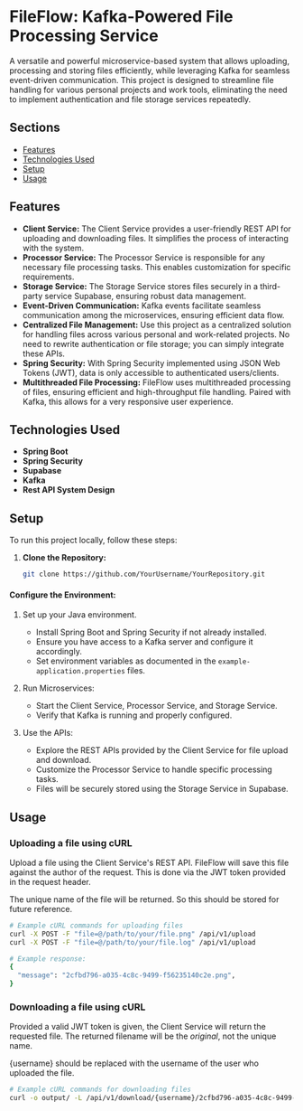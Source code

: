 # FileFlow: Kafka-Powered File Processing Service

A versatile and powerful microservice-based system that allows uploading, processing and storing files efficiently,
while leveraging Kafka for seamless event-driven communication. This project is designed to streamline file handling for
various personal projects and work tools, eliminating the need to implement authentication and file storage services
repeatedly.

## Sections

- [Features](#features)
- [Technologies Used](#technologies-used)
- [Setup](#setup)
- [Usage](#usage)

## Features

- **Client Service:** The Client Service provides a user-friendly REST API for uploading and downloading files. It
  simplifies the process of interacting with the system.
- **Processor Service:** The Processor Service is responsible for any necessary file processing tasks. This enables
  customization for specific requirements.
- **Storage Service:** The Storage Service stores files securely in a third-party service Supabase, ensuring robust
  data management.
- **Event-Driven Communication:** Kafka events facilitate seamless communication among the microservices, ensuring
  efficient data flow.
- **Centralized File Management:** Use this project as a centralized solution for handling files across various personal
  and work-related projects. No need to rewrite authentication or file storage; you can simply integrate
  these APIs.
- **Spring Security:** With Spring Security implemented using JSON Web Tokens (JWT), data is only accessible to
  authenticated users/clients.
- **Multithreaded File Processing:** FileFlow uses multithreaded processing of files, ensuring efficient and
  high-throughput file handling. Paired with Kafka, this allows for a very responsive user experience.

## Technologies Used

- **Spring Boot**
- **Spring Security**
- **Supabase**
- **Kafka**
- **Rest API System Design**

## Setup

To run this project locally, follow these steps:

1. **Clone the Repository:**
   ```bash
   git clone https://github.com/YourUsername/YourRepository.git
   ```

#### Configure the Environment:

1. Set up your Java environment.
    - Install Spring Boot and Spring Security if not already installed.
    - Ensure you have access to a Kafka server and configure it accordingly.
    - Set environment variables as documented in the `example-application.properties` files.

2. Run Microservices:
    - Start the Client Service, Processor Service, and Storage Service.
    - Verify that Kafka is running and properly configured.

3. Use the APIs:
    - Explore the REST APIs provided by the Client Service for file upload and download.
    - Customize the Processor Service to handle specific processing tasks.
    - Files will be securely stored using the Storage Service in Supabase.

## Usage

### Uploading a file using cURL

Upload a file using the Client Service's REST API. FileFlow will save this file against the author of the request. This
is done via the JWT token provided in the request header.

The unique name of the file will be returned. So this should be stored for future reference.

```bash
# Example cURL commands for uploading files
curl -X POST -F "file=@/path/to/your/file.png" /api/v1/upload
curl -X POST -F "file=@/path/to/your/file.log" /api/v1/upload

# Example response:
{
  "message": "2cfbd796-a035-4c8c-9499-f56235140c2e.png",
}
```

### Downloading a file using cURL

Provided a valid JWT token is given, the Client Service will return the requested file. The returned filename will be
the _original_, not the unique name.

{username} should be replaced with the username of the user who uploaded the file.

```bash
# Example cURL commands for downloading files
curl -o output/ -L /api/v1/download/{username}/2cfbd796-a035-4c8c-9499-f56235140c2e.png
```


